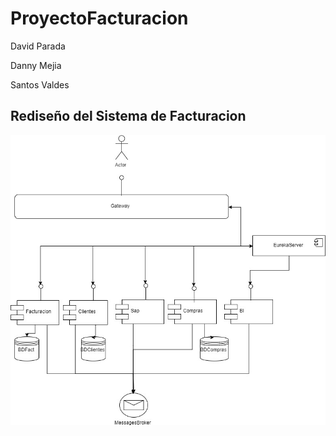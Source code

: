 # ProyectoFacturacion

David Parada

Danny Mejia

Santos Valdes

 


  

## Rediseño del Sistema de Facturacion

![alt text](https://github.com/dparada8817/ProyectoFacturacion/blob/master/ProyectoFacturacion.jpg)

